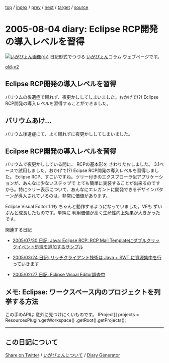 [top](https://igapyon.github.io/diary/) 
 / [index](https://igapyon.github.io/diary/2005/index.html) 
 / [prev](https://igapyon.github.io/diary/2005/ig050803.html) 
 / [next](https://igapyon.github.io/diary/2005/ig050805.html) 
 / [target](https://igapyon.github.io/diary/2005/ig050804.html) 
 / [source](https://github.com/igapyon/diary/blob/gh-pages/2005/ig050804.html.src.md) 

2005-08-04 diary: Eclipse RCP開発の導入レベルを習得
=====================================================================================================
[![いがぴょん画像(小)](https://igapyon.github.io/diary/images/iga200306s.jpg "いがぴょん")](https://igapyon.github.io/diary/memo/memoigapyon.html) 日記形式でつづる [いがぴょん](https://igapyon.github.io/diary/memo/memoigapyon.html)コラム ウェブページです。

[old-v2](ig050804-orig.html)

## Eclipse RCP開発の導入レベルを習得

バリウムの後遺症で眠れず、夜更かししてしまいました。おかげで(?) Eclipse RCP開発の導入レベルを習得することができました。


## バリウムあけ…

バリウム後遺症にて、よく眠れずに夜更かししてしまいました。

## Ecilpse RCP開発の導入レベルを習得

バリウムで夜更かししている間に、 RCPの基本形を さわりたおしました。
3.1ベースで試用しました。おかげで(?) Ecipse RCP開発の導入レベルを習得しました。
Eclipse RCP、すごいですね。ツリー付きのエクスプローラ似アプリケーションが、あんなに少ないステップで とても簡単に実装することが出来るのですから。特にツリー表示について、あんなにエレガントに開発できるデザインパターンが導入されているのは、非常に価値があります。

Eclipse Visual Editor 1.1も ちゃんと動作するようになっていました。VEも ずいぶんと成長したものです。単純に 利用価値が高く生産性向上効果が大きかったです。

関連する日記

* [2005/07/30 日記: Java: Eclipse RCP: RCP Mail Templateにダブルクリックイベント処理を追加するサンプル](ig050730.html)
  
* [2005/03/24 日記: リッチクライアント技術は Java + SWT に資源集中を行っていきます](ig050324.html)
  
* [2005/02/27 日記: Eclipse Visual Editor調査中](ig050227.html)

## メモ: Eclipse: ワークスペース内のプロジェクトを列挙する方法

この手のAPIは 意外に見つけにくいものです。
IProject[] projects = ResourcesPlugin.getWorkspace() .getRoot().getProjects();

----------------------------------------------------------------------------------------------------

## この日記について

[Share on Twitter](https://twitter.com/intent/tweet?hashtags=igapyon%2Cdiary%2C%E3%81%84%E3%81%8C%E3%81%B4%E3%82%87%E3%82%93&text=Eclipse+RCP%E9%96%8B%E7%99%BA%E3%81%AE%E5%B0%8E%E5%85%A5%E3%83%AC%E3%83%99%E3%83%AB%E3%82%92%E7%BF%92%E5%BE%97&url=https%3A%2F%2Figapyon.github.io%2Fdiary%2F2005%2Fig050804.html) / [いがぴょんについて](https://igapyon.github.io/diary/memo/memoigapyon.html) / [Diary Generator](https://github.com/igapyon/igapyonv3)
